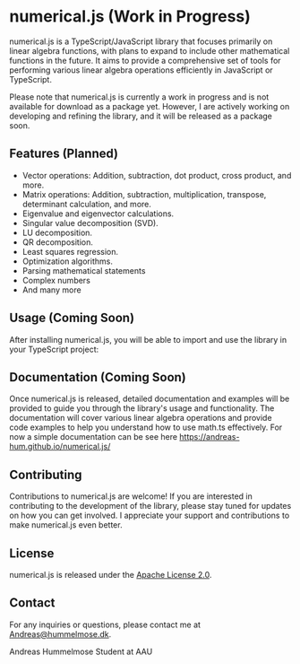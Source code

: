 # numerical.js (Work in Progress)

numerical.js is a TypeScript/JavaScript library that focuses primarily on linear algebra functions, with plans to expand to include other mathematical functions in the future. It aims to provide a comprehensive set of tools for performing various linear algebra operations efficiently in JavaScript or TypeScript.

Please note that numerical.js is currently a work in progress and is not available for download as a package yet. However, I are actively working on developing and refining the library, and it will be released as a package soon.

## Features (Planned)

- Vector operations: Addition, subtraction, dot product, cross product, and more.
- Matrix operations: Addition, subtraction, multiplication, transpose, determinant calculation, and more.
- Eigenvalue and eigenvector calculations.
- Singular value decomposition (SVD).
- LU decomposition.
- QR decomposition.
- Least squares regression.
- Optimization algorithms.
- Parsing mathematical statements
- Complex numbers
- And many more

## Usage (Coming Soon)

After installing numerical.js, you will be able to import and use the library in your TypeScript project:


## Documentation (Coming Soon)

Once numerical.js is released, detailed documentation and examples will be provided to guide you through the library's usage and functionality. The documentation will cover various linear algebra operations and provide code examples to help you understand how to use math.ts effectively.
For now a simple documentation can be see here https://andreas-hum.github.io/numerical.js/

## Contributing

Contributions to numerical.js are welcome! If you are interested in contributing to the development of the library, please stay tuned for updates on how you can get involved. I appreciate your support and contributions to make numerical.js even better.

## License

numerical.js is released under the [Apache License 2.0](https://www.apache.org/licenses/LICENSE-2.0).

## Contact

For any inquiries or questions, please contact me at [Andreas@hummelmose.dk](mailto:Andreas@hummelmose.dk).

Andreas Hummelmose Student at AAU
